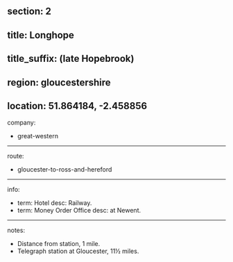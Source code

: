 section: 2
----
title: Longhope
----
title_suffix: (late Hopebrook)
----
region: gloucestershire
----
location: 51.864184, -2.458856
----
company:
- great-western
----
route:
- gloucester-to-ross-and-hereford
----
info:
- term: Hotel
  desc: Railway.
- term: Money Order Office
  desc: at Newent.
----
notes:
- Distance from station, 1 mile.
- Telegraph station at Gloucester, 11½ miles.
